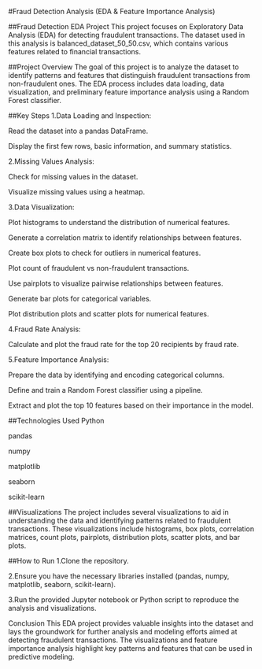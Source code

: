 #Fraud Detection Analysis (EDA & Feature Importance Analysis)

##Fraud Detection EDA Project
This project focuses on Exploratory Data Analysis (EDA) for detecting fraudulent transactions. The dataset used in this analysis is balanced_dataset_50_50.csv, which contains various features related to financial transactions.

##Project Overview
The goal of this project is to analyze the dataset to identify patterns and features that distinguish fraudulent transactions from non-fraudulent ones. The EDA process includes data loading, data visualization, and preliminary feature importance analysis using a Random Forest classifier.

##Key Steps
1.Data Loading and Inspection:

  Read the dataset into a pandas DataFrame.

  Display the first few rows, basic information, and summary statistics.

2.Missing Values Analysis:

  Check for missing values in the dataset.

  Visualize missing values using a heatmap.

3.Data Visualization:

  Plot histograms to understand the distribution of numerical features.

  Generate a correlation matrix to identify relationships between features.

  Create box plots to check for outliers in numerical features.

  Plot count of fraudulent vs non-fraudulent transactions.

  Use pairplots to visualize pairwise relationships between features.

  Generate bar plots for categorical variables.

  Plot distribution plots and scatter plots for numerical features.

4.Fraud Rate Analysis:

  Calculate and plot the fraud rate for the top 20 recipients by fraud rate.

5.Feature Importance Analysis:

  Prepare the data by identifying and encoding categorical columns.

  Define and train a Random Forest classifier using a pipeline.

  Extract and plot the top 10 features based on their importance in the model.

##Technologies Used
  Python

  pandas

  numpy

  matplotlib

  seaborn

  scikit-learn

##Visualizations
The project includes several visualizations to aid in understanding the data and identifying patterns related to fraudulent transactions. These visualizations include histograms, box plots, correlation matrices, count plots, pairplots, distribution plots, scatter plots, and bar plots.

##How to Run
  1.Clone the repository.

  2.Ensure you have the necessary libraries installed (pandas, numpy, matplotlib, seaborn, scikit-learn).

  3.Run the provided Jupyter notebook or Python script to reproduce the analysis and visualizations.

Conclusion
This EDA project provides valuable insights into the dataset and lays the groundwork for further analysis and modeling efforts aimed at detecting fraudulent transactions. The visualizations and feature importance analysis highlight key patterns and features that can be used in predictive modeling.
